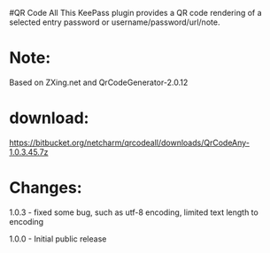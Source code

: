 ﻿#QR Code All
This KeePass plugin provides a QR code rendering of a selected entry password or username/password/url/note.

Note:
========
Based on ZXing.net and QrCodeGenerator-2.0.12

download:
=========
https://bitbucket.org/netcharm/qrcodeall/downloads/QrCodeAny-1.0.3.45.7z

Changes:
========
1.0.3     - fixed some bug, such as utf-8 encoding, limited text length to encoding

1.0.0     - Initial public release